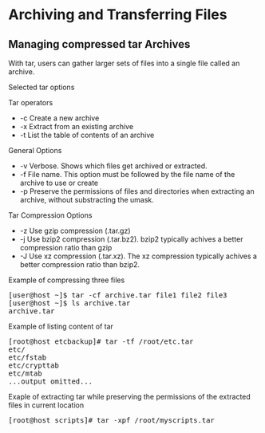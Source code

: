 # Archiving and Transferring Files

## Managing compressed tar Archives
With tar, users can gather larger sets of files into a single file called an archive.

Selected tar options

Tar operators <br>
- -c  Create a new archive
- -x  Extract from an existing archive
- -t  List the table of contents of an archive

General Options <br>
- -v    Verbose. Shows which files get archived or extracted.
- -f    File name. This option must be followed by the file name of the archive to use or create
- -p    Preserve the permissions of files and directories when extracting an archive, without substracting the umask.

Tar Compression Options <br>
- -z    Use gzip compression (.tar.gz)
- -j    Use bzip2 compression (.tar.bz2). bzip2 typically achives a better compression ratio than gzip
- -J    Use xz compression (.tar.xz). The xz compression typically achives a better compression ratio than bzip2.

Example of compressing three files 
<pre>
[user@host ~]$ tar -cf archive.tar file1 file2 file3
[user@host ~]$ ls archive.tar
archive.tar
</pre>

Example of listing content of tar
<pre>
[root@host etcbackup]# tar -tf /root/etc.tar
etc/
etc/fstab
etc/crypttab
etc/mtab
...output omitted...
</pre>

Exaple of extracting tar while preserving the permissions of the extracted files in current location
<pre>
[root@host scripts]# tar -xpf /root/myscripts.tar
</pre>